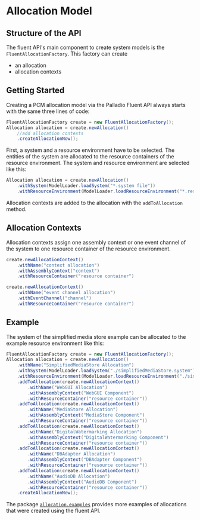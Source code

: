 # Allocation Model
## Structure of the API
The fluent API's main component to create system models is the ```FluentAllocationFactory```. This factory can create
- an allocation
- allocation contexts

## Getting Started
Creating a PCM allocation model via the Palladio Fluent API always starts with the same three lines of code:
```java
FluentAllocationFactory create = new FluentAllocationFactory();
Allocation allocation = create.newAllocation()
    //add allocation contexts
    .createAllocationNow();
```
First, a system and a resource environment have to be selected. The entities of the system are allocated to the resource containers of the resource environment. The system and resource environment are selected like this:
```java
Allocation allocation = create.newAllocation()
    .withSystem(ModelLoader.loadSystem("*.system file"))
    .withResourceEnvironment(ModelLoader.loadResourceEnvironment("*.resourceenvironment file"))
```
Allocation contexts are added to the allocation with the ```addToAllocation``` method.

## Allocation Contexts
Allocation contexts assign one assembly context or one event channel of the system to one resource container of the resource environment.
```java
create.newAllocationContext()
    .withName("context allocation")
    .withAssemblyContext("context")
    .withResourceContainer("resource container")
```
```java
create.newAllocationContext()
    .withName("event channel allocation")
    .withEventChannel("channel")
    .withResourceContainer("resource container")
```

## Example
The system of the simplified media store example can be allocated to the example resource environment like this:
```java
FluentAllocationFactory create = new FluentAllocationFactory();
Allocation allocation = create.newAllocation()
    .withName("SimplifiedMediaStore Allocation")
    .withSystem(ModelLoader.loadSystem("./simplifiedMediaStore.system"))
    .withResourceEnvironment(ModelLoader.loadResourceEnvironment("./simplifiedMediaStore.resourceenvironment"))
    .addToAllocation(create.newAllocationContext()
        .withName("WebGUI Allocation")
        .withAssemblyContext("WebGUI Component")
        .withResourceContainer("resource container"))
    .addToAllocation(create.newAllocationContext()
        .withName("MediaStore Allocation")
        .withAssemblyContext("MediaStore Component")
        .withResourceContainer("resource container"))
    .addToAllocation(create.newAllocationContext()
        .withName("DigitalWatermarking Allocation")
        .withAssemblyContext("DigitalWatermarking Component")
        .withResourceContainer("resource container"))
    .addToAllocation(create.newAllocationContext()
        .withName("DBAdapter Allocation")
        .withAssemblyContext("DBAdapter Component")
        .withResourceContainer("resource container"))
    .addToAllocation(create.newAllocationContext()
        .withName("AudioDB Allocation")
        .withAssemblyContext("AudioDB Component")
        .withResourceContainer("resource container"))
    .createAllocationNow();
```

The package [```allocation.examples```](../bundles/org.palladiosimulator.generator.fluent/src/org/palladiosimulator/generator/fluent/allocation/examples/) provides more examples of allocations that were created using the fluent API.